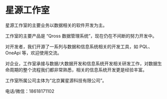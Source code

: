 
# 星源工作室

星源工作室的主要业务以数据相关的软件开发为主。

工作室的主要产品是 “Qross 数据管理系统”，现在仍在不间断的努力开发中。

对开发者，我们开源了一系列与数据和信息系统相关的开发工具，如 PQL、OneApi 等，欢迎使用交流。

对企业，工作室承接与数据/大数据开发和信息系统开发相关研发工作，对数据生命周期的整个流程我们都非常熟悉，相关的信息系统开发更是经验丰富。

工作室所属公司主体为“北京翼星源科技有限公司”。

电话/微信：18618171102